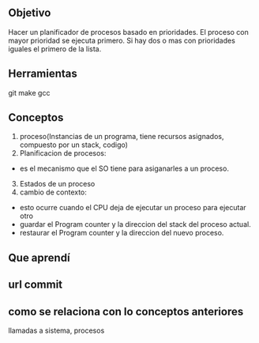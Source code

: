 ## Objetivo
Hacer un planificador de procesos basado en prioridades.
El proceso con mayor prioridad se ejecuta primero. Si hay dos o mas con prioridades iguales el primero de la lista.

## Herramientas
git 
make
gcc

## Conceptos
1) proceso(Instancias de un programa, tiene recursos asignados, compuesto por un stack, codigo)
2) Planificacion de procesos:
+ es el mecanismo que el SO tiene para asiganarles a un proceso.
3) Estados de un proceso
4) cambio de contexto:
+ esto ocurre cuando el CPU deja de ejecutar un proceso para ejecutar otro
+ guardar el Program counter y la direccion del stack del proceso actual.
+ restaurar el Program counter y la direccion del nuevo proceso.

## Que aprendí

## url commit

## como se relaciona con lo conceptos anteriores
llamadas a sistema, procesos
